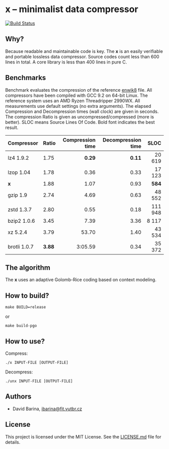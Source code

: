 x &ndash; minimalist data compressor
====================================

[![Build Status](https://travis-ci.org/xbarin02/x-compressor.svg?branch=master)](https://travis-ci.org/xbarin02/x-compressor)

Why?
----

Because readable and maintainable code is key.
The **x** is an easily verifiable and portable lossless data compressor.
Source codes count less than 600 lines in total.
A core library is less than 400 lines in pure C.

Benchmarks
----------

Benchmark evaluates the compression of the reference [enwik8] file.
All compressors have been compiled with GCC 9.2 on 64-bit Linux.
The reference system uses an AMD Ryzen Threadripper 2990WX.
All measurements use default settings (no extra arguments).
The elapsed Compression and Decompression times (wall clock) are given in seconds.
The compression Ratio is given as uncompressed/compressed (more is better).
SLOC means Source Lines Of Code.
Bold font indicates the best result.

[enwik8]: http://prize.hutter1.net/

|  Compressor             | Ratio    | Compression time  | Decompression time  | SLOC    |
|  ----------             | -----    | ----------------: | ------------------: | ----:   |
|  lz4 1.9.2              | 1.75     | **0.29**          | **0.11**            |  20 619 |
|  lzop 1.04              | 1.78     | 0.36              | 0.33                |  17 123 |
|  **x**                  | 1.88     | 1.07              | 0.93                | **584** |
|  gzip 1.9               | 2.74     | 4.69              | 0.63                |  48 552 |
|  zstd 1.3.7             | 2.80     | 0.55              | 0.18                | 111 948 |
|  bzip2 1.0.6            | 3.45     | 7.39              | 3.36                |   8 117 |
|  xz 5.2.4               | 3.79     | 53.70             | 1.40                |  43 534 |
|  brotli 1.0.7           | **3.88** | 3:05.59           | 0.34                |  35 372 |

The algorithm
-------------

The **x** uses an adaptive Golomb-Rice coding based on context modeling.

How to build?
-------------

```
make BUILD=release
```

or

```
make build-pgo
```

How to use?
-----------

Compress:

```
./x INPUT-FILE [OUTPUT-FILE]
```

Decompress:

```
./unx INPUT-FILE [OUTPUT-FILE]
```

Authors
-------

- David Barina, <ibarina@fit.vutbr.cz>

License
-------

This project is licensed under the MIT License.
See the [LICENSE.md](LICENSE.md) file for details.
